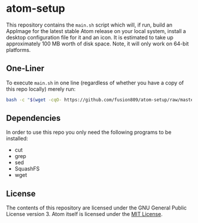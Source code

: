 # atom-setup
This repository contains the `main.sh` script which will, if run, build an AppImage for the latest stable Atom release on your local system, install a desktop configuration file for it and an icon. It is estimated to take up approximately 100 MB worth of disk space. Note, it will only work on 64-bit platforms.

## One-Liner
To execute `main.sh` in one line (regardless of whether you have a copy of this repo locally) merely run:

```bash
bash -c "$(wget -cqO- https://github.com/fusion809/atom-setup/raw/master/main.sh)"
```

## Dependencies
In order to use this repo you only need the following programs to be installed:

* cut
* grep
* sed
* SquashFS
* wget

## License
The contents of this repository are licensed under the GNU General Public License version 3. Atom itself is licensed under the [MIT License](https://github.com/atom/atom/blob/master/LICENSE.md).
